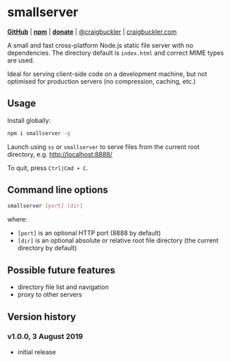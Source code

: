 # smallserver

[**GitHub**](https://github.com/craigbuckler/smallserver) | [**npm**](https://www.npmjs.com/package/smallserver) | [**donate**](https://gum.co/smallserver) | [@craigbuckler](https://twitter.com/craigbuckler) | [craigbuckler.com](https://craigbuckler.com/)

A small and fast cross-platform Node.js static file server with no dependencies. The directory default is `index.html` and correct MIME types are used.

Ideal for serving client-side code on a development machine, but not optimised for production servers (no compression, caching, etc.)


## Usage

Install globally:

```bash
npm i smallserver -g
```

Launch using `ss` or `smallserver` to serve files from the current root directory, e.g. <http://localhost:8888/>

To quit, press `Ctrl|Cmd + C`.


## Command line options

```bash
smallserver [port] [dir]
```

where:

* `[port]` is an optional HTTP port (8888 by default)
* `[dir]` is an optional absolute or relative root file directory (the current directory by default)


## Possible future features

* directory file list and navigation
* proxy to other servers


## Version history

### v1.0.0, 3 August 2019

* initial release

